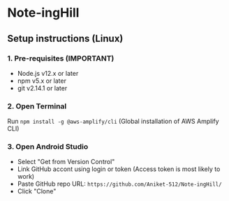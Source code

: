 # Note-ingHill

## Setup instructions (Linux)
### 1. Pre-requisites (**IMPORTANT**)
- Node.js v12.x or later
- npm v5.x or later
- git v2.14.1 or later

### 2. Open Terminal
Run `npm install -g @aws-amplify/cli`
(Global installation of AWS Amplify CLI)

### 3. Open Android Studio
- Select "Get from Version Control"
- Link GitHub accont using login or token (Access token is most likely to work)
- Paste GitHub repo URL: `https://github.com/Aniket-512/Note-ingHill/`
- Click "Clone"
